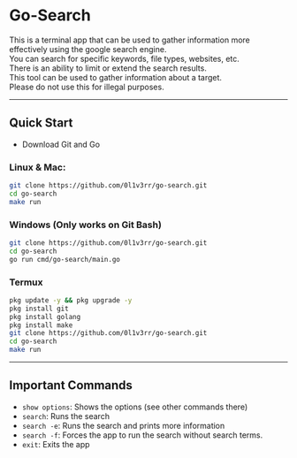 # Go-Search

This is a terminal app that can be used to gather information more effectively using the google search engine.<br>
You can search for specific keywords, file types, websites, etc.<br>
There is an ability to limit or extend the search results.<br>
This tool can be used to gather information about a target.<br>
Please do not use this for illegal purposes.<br>

<hr>

## Quick Start
- Download Git and Go
### Linux & Mac:
```sh
git clone https://github.com/0l1v3rr/go-search.git
cd go-search
make run
```

### Windows (Only works on Git Bash)
```sh
git clone https://github.com/0l1v3rr/go-search.git
cd go-search
go run cmd/go-search/main.go
```

### Termux
```sh
pkg update -y && pkg upgrade -y
pkg install git
pkg install golang
pkg install make
git clone https://github.com/0l1v3rr/go-search.git
cd go-search
make run
```

<hr>

## Important Commands
- `show options`: Shows the options (see other commands there)
- `search`: Runs the search
- `search -e`: Runs the search and prints more information
- `search -f`: Forces the app to run the search without search terms.
- `exit`: Exits the app